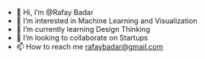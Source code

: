 - 👋 Hi, I’m @Rafay Badar
- 👀 I’m interested in Machine Learning and Visualization
- 🌱 I’m currently learning Design Thinking
- 💞️ I’m looking to collaborate on Startups
- 📫 How to reach me rafaybadar@gmail.com

<!---
rafayb/rafayb is a ✨ special ✨ repository because its `README.md` (this file) appears on your GitHub profile.
You can click the Preview link to take a look at your changes.
--->

